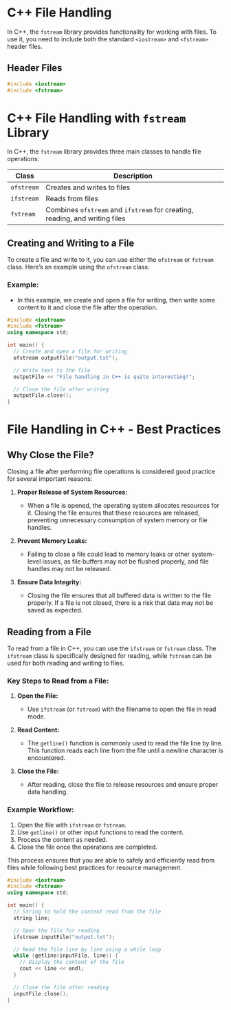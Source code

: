 # C++ File Handling

In C++, the `fstream` library provides functionality for working with files. To use it, you need to include both the standard `<iostream>` and `<fstream>` header files.

## Header Files

```cpp
#include <iostream>
#include <fstream>
```

# C++ File Handling with `fstream` Library

In C++, the `fstream` library provides three main classes to handle file operations:

| Class      | Description                           |
|------------|---------------------------------------|
| `ofstream` | Creates and writes to files           |
| `ifstream` | Reads from files                     |
| `fstream`  | Combines `ofstream` and `ifstream` for creating, reading, and writing files |

## Creating and Writing to a File

To create a file and write to it, you can use either the `ofstream` or `fstream` class. Here’s an example using the `ofstream` class:

### Example:
- In this example, we create and open a file for writing, then write some content to it and close the file after the operation.

```cpp
#include <iostream>
#include <fstream>
using namespace std;

int main() {
  // Create and open a file for writing
  ofstream outputFile("output.txt");

  // Write text to the file
  outputFile << "File handling in C++ is quite interesting!";

  // Close the file after writing
  outputFile.close();
}

```

# File Handling in C++ - Best Practices

## Why Close the File?

Closing a file after performing file operations is considered good practice for several important reasons:

1. **Proper Release of System Resources:**
   - When a file is opened, the operating system allocates resources for it. Closing the file ensures that these resources are released, preventing unnecessary consumption of system memory or file handles.
   
2. **Prevent Memory Leaks:**
   - Failing to close a file could lead to memory leaks or other system-level issues, as file buffers may not be flushed properly, and file handles may not be released.
   
3. **Ensure Data Integrity:**
   - Closing the file ensures that all buffered data is written to the file properly. If a file is not closed, there is a risk that data may not be saved as expected.



## Reading from a File

To read from a file in C++, you can use the `ifstream` or `fstream` class. The `ifstream` class is specifically designed for reading, while `fstream` can be used for both reading and writing to files.

### Key Steps to Read from a File:
1. **Open the File:**
   - Use `ifstream` (or `fstream`) with the filename to open the file in read mode.

2. **Read Content:**
   - The `getline()` function is commonly used to read the file line by line. This function reads each line from the file until a newline character is encountered.

3. **Close the File:**
   - After reading, close the file to release resources and ensure proper data handling.

### Example Workflow:
1. Open the file with `ifstream` or `fstream`.
2. Use `getline()` or other input functions to read the content.
3. Process the content as needed.
4. Close the file once the operations are completed.

This process ensures that you are able to safely and efficiently read from files while following best practices for resource management.




```cpp
#include <iostream>
#include <fstream>
using namespace std;

int main() {
  // String to hold the content read from the file
  string line;

  // Open the file for reading
  ifstream inputFile("output.txt");

  // Read the file line by line using a while loop
  while (getline(inputFile, line)) {
    // Display the content of the file
    cout << line << endl;
  }

  // Close the file after reading
  inputFile.close();
}

```

